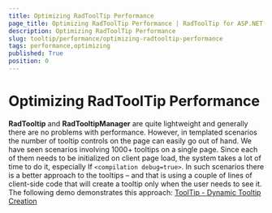 ```yaml
---
title: Optimizing RadToolTip Performance
page_title: Optimizing RadToolTip Performance | RadToolTip for ASP.NET AJAX Documentation
description: Optimizing RadToolTip Performance
slug: tooltip/performance/optimizing-radtooltip-performance
tags: performance,optimizing
published: True
position: 0
---
```


# Optimizing RadToolTip Performance

**RadTooltip** and **RadTooltipManager** are quite lightweight and generally there are no problems with performance. However, in templated scenarios the number of tooltip controls on the page can easily go out of hand. We have seen scenarios involving 1000+ tooltips on a single page. Since each of them needs to be initialized on client page load, the system takes a lot of time to do it, especially If `<compilation debug=true>`. In such scenarios there is a better approach to the tooltips – and that is using a couple of lines of client-side code that will create a tooltip only when the user needs to see it. The following demo demonstrates this approach: [ToolTip - Dynamic Tooltip Creation](https://demos.telerik.com/aspnet-ajax/ToolTip/Examples/RadToolTipManagerClientAPI/DefaultCS.aspx)



 